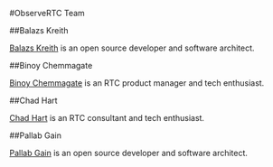 #ObserveRTC Team

##Balazs Kreith

[Balazs Kreith](https://github.com/balazskreith) is an open source developer and software architect. 

##Binoy Chemmagate

[Binoy Chemmagate](https://github.com/binoykunhi) is an RTC product manager and tech enthusiast. 

##Chad Hart

[Chad Hart](https://github.com/chadwallacehart) is an RTC consultant and tech enthusiast. 

##Pallab Gain

[Pallab Gain](https://github.com/pallab-gain) is an open source developer and software architect. 